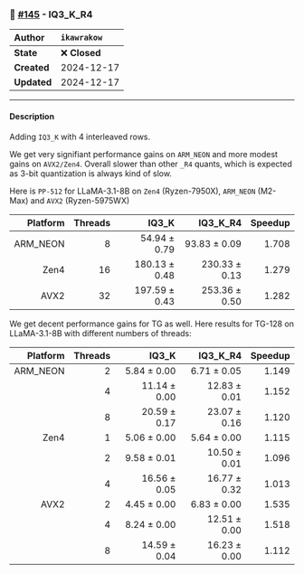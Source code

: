 ### 🔀 [#145](https://github.com/ikawrakow/ik_llama.cpp/pull/145) - IQ3_K_R4

| **Author** | `ikawrakow` |
| :--- | :--- |
| **State** | ❌ **Closed** |
| **Created** | 2024-12-17 |
| **Updated** | 2024-12-17 |

---

#### Description

Adding `IQ3_K` with 4 interleaved rows.

We get very signifiant performance gains on `ARM_NEON` and more modest gains on `AVX2/Zen4`. Overall slower than other `_R4` quants, which is expected as 3-bit quantization is always kind of slow. 

Here is `PP-512` for LLaMA-3.1-8B on `Zen4` (Ryzen-7950X), `ARM_NEON` (M2-Max) and `AVX2` (Ryzen-5975WX)

| Platform |  Threads | IQ3_K | IQ3_K_R4 | Speedup |
| ---: | ---: | ---: | ---: | ---: |
| ARM_NEON |  8 |  54.94 ± 0.79  | 93.83 ± 0.09 | 1.708 |
| Zen4            | 16 | 180.13 ± 0.48 | 230.33 ± 0.13  | 1.279 |
| AVX2           | 32 | 197.59 ± 0.43 |  253.36 ± 0.50  | 1.282 |

We get decent performance gains for TG as well.
Here results for TG-128 on LLaMA-3.1-8B with different numbers of threads:

| Platform |  Threads | IQ3_K | IQ3_K_R4 | Speedup |
| ---: | ---: | ---: | ---: | ---: |
| ARM_NEON | 2 |  5.84 ± 0.00 | 6.71 ± 0.05 | 1.149 |
|                      | 4 | 11.14 ± 0.00 | 12.83 ± 0.01 | 1.152 |
|                      | 8 | 20.59 ± 0.17 | 23.07 ± 0.16  | 1.120 |
| Zen4            | 1 |  5.06 ± 0.00  | 5.64 ± 0.00  |  1.115 |
|                      | 2 |  9.58 ± 0.01 | 10.50 ± 0.01  |  1.096 |
|                      | 4 |  16.56 ± 0.05  | 16.77 ± 0.32  |  1.013 |
| AVX2           | 2 | 4.45 ± 0.00   | 6.83 ± 0.00 | 1.535 |
|                     | 4 | 8.24 ± 0.00   |  12.51 ± 0.00 | 1.518 |
|                     | 8 |  14.59 ± 0.04  | 16.23 ± 0.00  | 1.112 |